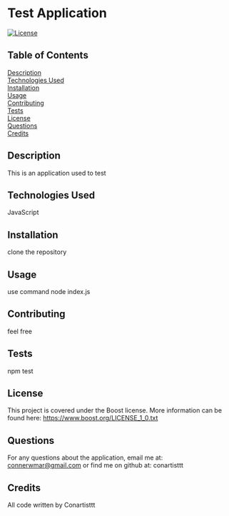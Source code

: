 # Test Application
  [![License](https://img.shields.io/badge/License-Boost_1.0-lightblue.svg)](https://www.boost.org/LICENSE_1_0.txt)
  
  ## Table of Contents
  [Description](#description)
  <br>
  [Technologies Used](#technologies-used)
  <br>
  [Installation](#installation)
  <br>
  [Usage](#usage)
  <br>
  [Contributing](#contributing)
  <br>
  [Tests](#tests)
  <br>
  [License](#license)
  <br>
  [Questions](#questions)
  <br>
  [Credits](#credits)
  
  ## Description
  This is an application used to test
  
  ## Technologies Used
   JavaScript
  
  ## Installation
  clone the repository
  
  ## Usage
  use command node index.js
  
  ## Contributing
  feel free
  
  ## Tests
  npm test
  
  ## License
  This project is covered under the Boost license. More information can be found here: https://www.boost.org/LICENSE_1_0.txt
  
  ## Questions
  For any questions about the application, email me at: connerwmar@gmail.com or find me on github at: conartisttt
  
  ## Credits
  All code written by Conartisttt
      
      